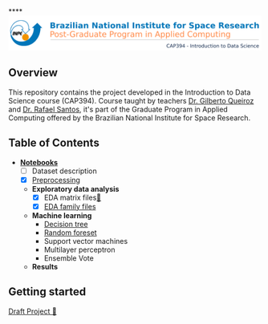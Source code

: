 ****<img src="https://raw.githubusercontent.com/AdrianoPereira/project-cap394/master/assets/images/header-en.png" />

## Overview
This repository contains the project developed in the Introduction to Data Science course (CAP394). Course taught by teachers [Dr. Gilberto Queiroz](http://www.dpi.inpe.br/~gribeiro/doku.php) and [Dr. Rafael Santos](http://www.lac.inpe.br/~rafael.santos), it's part of the Graduate Program in Applied Computing offered by the Brazilian National Institute for Space Research.

## Table of Contents
- [**Notebooks**](https://github.com/AdrianoPereira/project-cap394/tree/master/notebooks)
  - [ ] Dataset description
  - [x] [Preprocessing](https://github.com/AdrianoPereira/project-cap394/blob/master/notebooks/Preprocessing.ipynb)
  - **Exploratory data analysis**
    - [x] EDA matrix files[📕](https://github.com/AdrianoPereira/project-cap394/blob/master/notebooks/ExploratoryDataAnalysisMat.ipynb)
    - [x] [EDA family files](https://github.com/AdrianoPereira/project-cap394/blob/master/notebooks/ExploratoryDataAnalysisFam.ipynb)
  - **Machine learning**
    - [Decision tree](https://github.com/AdrianoPereira/project-cap394/blob/master/notebooks/DecisionTree.ipynb)
    - [Random foreset](https://github.com/AdrianoPereira/project-cap394/blob/master/notebooks/RandomForest.ipynb)
    - Support vector machines
    - Multilayer perceptron
    - Ensemble Vote
  - **Results**

## Getting started
[Draft Project 📕](https://github.com/AdrianoPereira/project-cap394/blob/master/src/project.ipynb)
